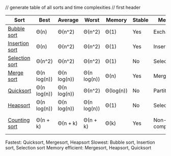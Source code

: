 // generate table of all sorts and time complexities
// first header

| Sort | Best | Average | Worst | Memory | Stable | Method | Notes |
| ---- | ---- | ------- | ----- | ------ | ------ | ------ | ----- |
| [Bubble sort](BubbleSort.md) | Θ(n) | Θ(n^2) | Θ(n^2) | Θ(1) | Yes | Exchanging | |
| [Insertion sort](InsertionSort.md) | Θ(n) | Θ(n^2) | Θ(n^2) | Θ(1) | Yes | Insertion | |
| [Selection sort](SelectionSort.md) | Θ(n^2) | Θ(n^2) | Θ(n^2) | Θ(1) | No | Selection | |
| [Merge sort](MergeSort.md) | Θ(n log(n)) | Θ(n log(n)) | Θ(n log(n)) | Θ(n) | Yes | Merging | |
| [Quicksort](QuickSort.md) | Θ(n log(n)) | Θ(n log(n)) | Θ(n^2) | Θ(log(n)) | No | Partitioning | |
| [Heapsort](HeapSort.md) | Θ(n log(n)) | Θ(n log(n)) | Θ(n log(n)) | Θ(1) | No | Selection | |
| [Counting sort](CountingSort.md) | Θ(n + k) | Θ(n + k) | Θ(n + k) | Θ(k) | Yes | Non-comparison | k = max-min+1 |


Fastest: Quicksort, Mergesort, Heapsort
Slowest: Bubble sort, Insertion sort, Selection sort
Memory efficient: Mergesort, Heapsort, Quicksort